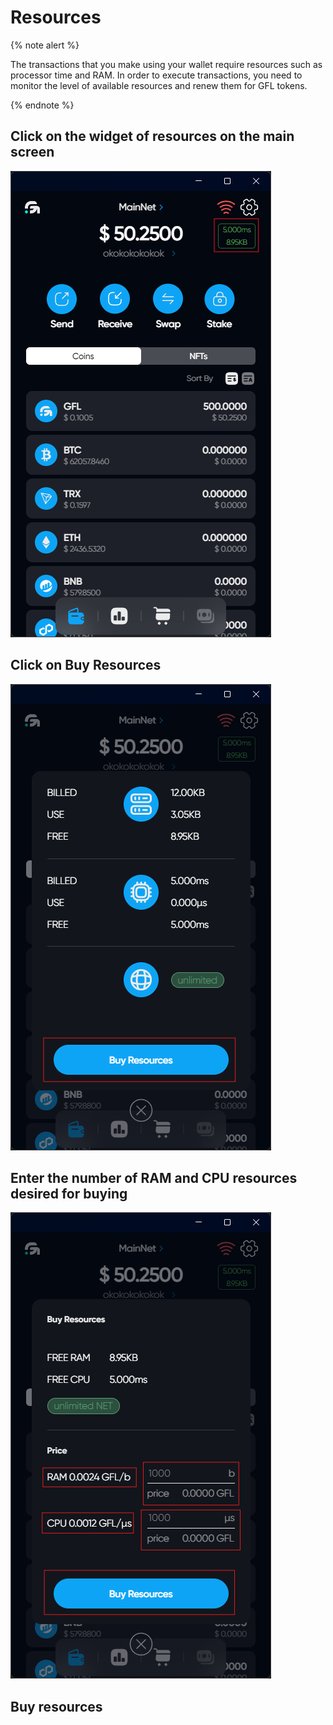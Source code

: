 # Resources

{% note alert %}

The transactions that you make using your wallet require resources such as processor time and RAM. In order to execute transactions, you need to monitor the level of available resources and renew them for GFL tokens.

{% endnote %}

## Click on the widget of resources on the main screen

![alt text](image-22.png)

## Click on Buy Resources

![alt text](image-23.png)

## Enter the number of RAM and CPU resources desired for buying

![alt text](image-24.png)

## Buy resources